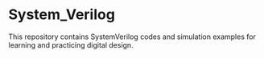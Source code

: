 # System_Verilog
This repository contains SystemVerilog codes and simulation examples for learning and practicing digital design.
